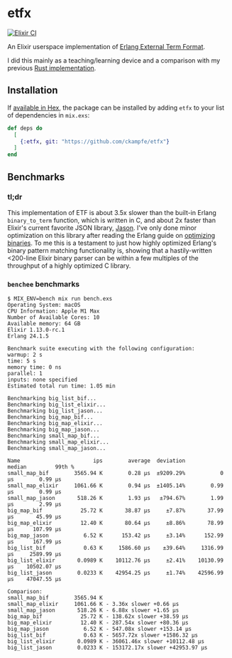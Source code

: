 # etfx

[![Elixir CI](https://github.com/ckampfe/etfx/actions/workflows/elixir.yml/badge.svg)](https://github.com/ckampfe/etfx/actions/workflows/elixir.yml)

An Elixir userspace implementation of [Erlang External Term Format](https://www.erlang.org/doc/apps/erts/erl_ext_dist.html).

I did this mainly as a teaching/learning device and a comparison with my previous [Rust implementation](https://github.com/ckampfe/etf).

## Installation

If [available in Hex](https://hex.pm/docs/publish), the package can be installed
by adding `etfx` to your list of dependencies in `mix.exs`:

```elixir
def deps do
  [
    {:etfx, git: "https://github.com/ckampfe/etfx"}
  ]
end
```

## Benchmarks

### tl;dr

This implementation of ETF is about 3.5x slower than the built-in Erlang `binary_to_term` function, which is written in C, and about 2x faster than Elixir's current favorite JSON library, [Jason](https://hex.pm/packages/jason). I've only done minor optimization on this library after reading the Erlang guide on [optimizing binaries](https://www.erlang.org/doc/efficiency_guide/binaryhandling.html). To me this is a testament to just how highly optimized Erlang's binary pattern matching functionality is, showing that a hastily-written <200-line Elixir binary parser can be within a few multiples of the throughput of a highly optimized C library.

### `benchee` benchmarks

```
$ MIX_ENV=bench mix run bench.exs
Operating System: macOS
CPU Information: Apple M1 Max
Number of Available Cores: 10
Available memory: 64 GB
Elixir 1.13.0-rc.1
Erlang 24.1.5

Benchmark suite executing with the following configuration:
warmup: 2 s
time: 5 s
memory time: 0 ns
parallel: 1
inputs: none specified
Estimated total run time: 1.05 min

Benchmarking big_list_bif...
Benchmarking big_list_elixir...
Benchmarking big_list_jason...
Benchmarking big_map_bif...
Benchmarking big_map_elixir...
Benchmarking big_map_jason...
Benchmarking small_map_bif...
Benchmarking small_map_elixir...
Benchmarking small_map_jason...

Name                       ips        average  deviation         median         99th %
small_map_bif        3565.94 K        0.28 μs  ±9209.29%           0 μs        0.99 μs
small_map_elixir     1061.66 K        0.94 μs  ±1405.14%        0.99 μs        0.99 μs
small_map_jason       518.26 K        1.93 μs   ±794.67%        1.99 μs        2.99 μs
big_map_bif            25.72 K       38.87 μs     ±7.87%       37.99 μs       45.99 μs
big_map_elixir         12.40 K       80.64 μs     ±8.86%       78.99 μs      107.99 μs
big_map_jason           6.52 K      153.42 μs     ±3.14%      152.99 μs      167.99 μs
big_list_bif            0.63 K     1586.60 μs    ±39.64%     1316.99 μs     2589.99 μs
big_list_elixir       0.0989 K    10112.76 μs     ±2.41%    10130.99 μs    10502.07 μs
big_list_jason        0.0233 K    42954.25 μs     ±1.74%    42596.99 μs    47047.55 μs

Comparison:
small_map_bif        3565.94 K
small_map_elixir     1061.66 K - 3.36x slower +0.66 μs
small_map_jason       518.26 K - 6.88x slower +1.65 μs
big_map_bif            25.72 K - 138.62x slower +38.59 μs
big_map_elixir         12.40 K - 287.54x slower +80.36 μs
big_map_jason           6.52 K - 547.08x slower +153.14 μs
big_list_bif            0.63 K - 5657.72x slower +1586.32 μs
big_list_elixir       0.0989 K - 36061.46x slower +10112.48 μs
big_list_jason        0.0233 K - 153172.17x slower +42953.97 μs
```
